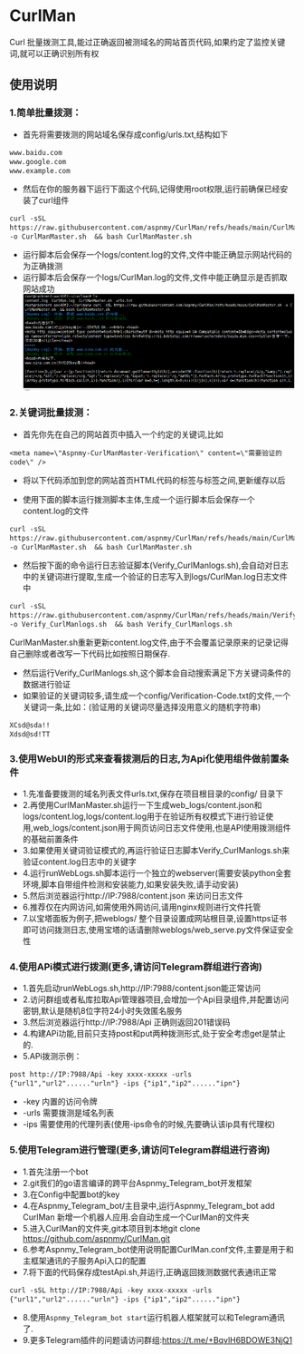 # CurlMan
Curl 批量拨测工具,能过正确返回被测域名的网站首页代码,如果约定了监控关键词,就可以正确识别所有权

## 使用说明

### 1.简单批量拨测：
- 首先将需要拨测的网站域名保存成config/urls.txt,结构如下
```
www.baidu.com
www.google.com
www.example.com
```

- 然后在你的服务器下运行下面这个代码,记得使用root权限,运行前确保已经安装了curl组件

```
curl -sSL https://raw.githubusercontent.com/aspnmy/CurlMan/refs/heads/main/CurlManMaster.sh -o CurlManMaster.sh  && bash CurlManMaster.sh
```

- 运行脚本后会保存一个logs/content.log的文件,文件中能正确显示网站代码的为正确拨测
- 运行脚本后会保存一个logs/CurlMan.log的文件,文件中能正确显示是否抓取网站成功
![alt text](17329585881191.png)


### 2.关键词批量拨测：
- 首先你先在自己的网站首页中插入一个约定的关键词,比如
```
<meta name=\"Aspnmy-CurlManMaster-Verification\" content=\"需要验证的code\" />
```
- 将以下代码添加到您的网站首页HTML代码的<head>标签与</head>标签之间,更新缓存以后

- 使用下面的脚本运行拨测脚本主体,生成一个运行脚本后会保存一个content.log的文件
```
curl -sSL https://raw.githubusercontent.com/aspnmy/CurlMan/refs/heads/main/CurlManMaster.sh -o CurlManMaster.sh  && bash CurlManMaster.sh
```
- 然后按下面的命令运行日志验证脚本(Verify_CurlManlogs.sh),会自动对日志中的关键词进行提取,生成一个验证的日志写入到logs/CurlMan.log日志文件中
```
curl -sSL https://raw.githubusercontent.com/aspnmy/CurlMan/refs/heads/main/Verify_CurlManlogs.sh -o Verify_CurlManlogs.sh  && bash Verify_CurlManlogs.sh
```
CurlManMaster.sh重新更新content.log文件,由于不会覆盖记录原来的记录记得自己删除或者改写一下代码比如按照日期保存.
- 然后运行Verify_CurlManlogs.sh,这个脚本会自动搜索满足下方关键词条件的数据进行验证
- 如果验证的关键词较多,请生成一个config/Verification-Code.txt的文件,一个关键词一条,比如：(验证用的关键词尽量选择没用意义的随机字符串)
```
XCsd@sda!!
Xdsd@sd!TT
```
### 3.使用WebUI的形式来查看拨测后的日志,为Api化使用组件做前置条件
- 1.先准备要拨测的域名列表文件urls.txt,保存在项目根目录的config/ 目录下
- 2.再使用CurlManMaster.sh运行一下生成web_logs/content.json和logs/content.log,logs/content.log用于在验证所有权模式下进行验证使用,web_logs/content.json用于网页访问日志文件使用,也是API使用拨测组件的基础前置条件
- 3.如果使用关键词验证模式的,再运行验证日志脚本Verify_CurlManlogs.sh来验证content.log日志中的关键字
- 4.运行runWebLogs.sh脚本运行一个独立的webserver(需要安装python全套环境,脚本自带组件检测和安装能力,如果安装失败,请手动安装)
- 5.然后浏览器运行http://IP:7988/content.json 来访问日志文件
- 6.推荐仅在内网访问,如需使用外网访问,请用nginx规则进行文件托管
- 7.以宝塔面板为例子,把weblogs/ 整个目录设置成网站根目录,设置https证书即可访问拨测日志,使用宝塔的话请删除weblogs/web_serve.py文件保证安全性
### 4.使用APi模式进行拨测(更多,请访问Telegram群组进行咨询)
- 1.首先启动runWebLogs.sh,http://IP:7988/content.json能正常访问
- 2.访问群组或者私库拉取Api管理器项目,会增加一个Api目录组件,并配置访问密钥,默认是随机8位字符24小时失效匿名服务
- 3.然后浏览器运行http://IP:7988/Api 正确则返回201错误码
- 4.构建APi功能,目前只支持post和put两种拨测形式,处于安全考虑get是禁止的.
- 5.APi拨测示例：
```
post http://IP:7988/Api -key xxxx-xxxxx -urls {"url1","url2"......"urln"} -ips {"ip1","ip2"......"ipn"}
```
- -key 内置的访问令牌
- -urls 需要拨测是域名列表
- -ips 需要使用的代理列表(使用-ips命令的时候,先要确认该ip具有代理权)

### 5.使用Telegram进行管理(更多,请访问Telegram群组进行咨询)
- 1.首先注册一个bot
- 2.git我们的go语言编译的跨平台Aspnmy_Telegram_bot开发框架
- 3.在Config中配置bot的key
- 4.在Aspnmy_Telegram_bot/主目录中,运行Aspnmy_Telegram_bot add CurlMan 新增一个机器人应用.会自动生成一个CurlMan的文件夹
- 5.进入CurlMan的文件夹,git本项目到本地git clone https://github.com/aspnmy/CurlMan.git
- 6.参考Aspnmy_Telegram_bot使用说明配置CurlMan.conf文件,主要是用于和主框架通讯的子服务Api入口的配置
- 7.将下面的代码保存成testApi.sh,并运行,正确返回拨测数据代表通讯正常

```
curl -sSL http://IP:7988/Api -key xxxx-xxxxx -urls {"url1","url2"......"urln"} -ips {"ip1","ip2"......"ipn"}
```

- 8.使用```Aspnmy_Telegram_bot start```运行机器人框架就可以和Telegram通讯了.
- 9.更多Telegram插件的问题请访问群组:https://t.me/+BqvlH6BDOWE3NjQ1